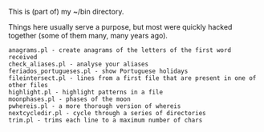 This is (part of) my ~/bin directory.

Things here usually serve a purpose, but most were quickly hacked together (some of them many, many years ago).

	anagrams.pl - create anagrams of the letters of the first word received
	check_aliases.pl - analyse your aliases
	feriados_portugueses.pl - show Portuguese holidays
	fileintersect.pl - lines from a first file that are present in one of other files
	highlight.pl - highlight patterns in a file
	moonphases.pl - phases of the moon
	pwhereis.pl - a more thorough version of whereis
	nextcycledir.pl - cycle through a series of directories
	trim.pl - trims each line to a maximum number of chars
